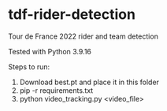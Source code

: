 # tdf-rider-detection
Tour de France 2022 rider and team detection

Tested with Python 3.9.16

Steps to run:

1. Download best.pt and place it in this folder
2. pip -r requirements.txt
3. python video_tracking.py <video_file>
